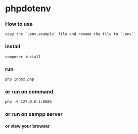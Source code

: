 # phpdotenv


### How to use
```
copy the `.env.example` file and rename the file to `.env`
```

### install
`composer install`

### run
`php index.php`

### or run on command
`php -S 127.0.0.1:8080`

### or run on xampp server

#### or view your browser
